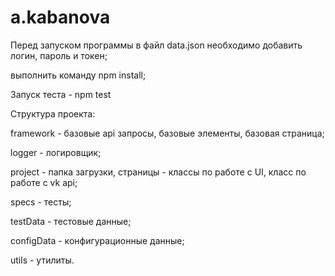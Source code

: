 # a.kabanova

Перед запуском программы в файл data.json необходимо добавить логин, пароль и токен;

выполнить команду npm install;

Запуск теста - npm test

Структура проекта:

framework - базовые api запросы, базовые элементы, базовая страница;

logger - логировщик;

project - папка загрузки, страницы - классы по работе с UI, класс по работе с vk api;

specs - тесты;

testData - тестовые данные;

configData - конфигурационные данные;

utils - утилиты.


